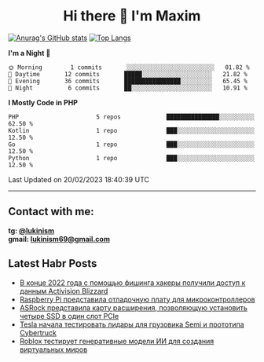 ## <h1 align="center">Hi there 👋 I'm Maxim</h1>

[![Anurag's GitHub stats](https://github-readme-stats.vercel.app/api?username=lukinism)](https://github.com/anuraghazra/github-readme-stats) [![Top Langs](https://github-readme-stats.vercel.app/api/top-langs/?username=lukinism)](https://github.com/anuraghazra/github-readme-stats)

<!--START_SECTION:waka-->
**I'm a Night 🦉** 

```text
🌞 Morning        1 commits       ░░░░░░░░░░░░░░░░░░░░░░░░░   01.82 % 
🌆 Daytime       12 commits       █████░░░░░░░░░░░░░░░░░░░░   21.82 % 
🌃 Evening       36 commits       ████████████████░░░░░░░░░   65.45 % 
🌙 Night          6 commits       ██░░░░░░░░░░░░░░░░░░░░░░░   10.91 % 

```


**I Mostly Code in PHP** 

```text
PHP                      5 repos             ███████████████░░░░░░░░░░   62.50 % 
Kotlin                   1 repo              ███░░░░░░░░░░░░░░░░░░░░░░   12.50 % 
Go                       1 repo              ███░░░░░░░░░░░░░░░░░░░░░░   12.50 % 
Python                   1 repo              ███░░░░░░░░░░░░░░░░░░░░░░   12.50 % 

```



 Last Updated on 20/02/2023 18:40:39 UTC
<!--END_SECTION:waka-->
___
## Contact with me:
**tg: [@lukinism](https://t.me/lukinism)  
gmail: lukinism69@gmail.com**

## Latest Habr Posts
<!-- BLOG-POST-LIST:START -->
- [В конце 2022 года с помощью фишинга хакеры получили доступ к данным Activision Blizzard](https://habr.com/ru/post/718088/)
- [Raspberry Pi представила отладочную плату для микроконтроллеров](https://habr.com/ru/post/718074/)
- [ASRock представила карту расширения, позволяющую установить четыре SSD в один слот PCIe](https://habr.com/ru/post/718054/)
- [Tesla начала тестировать лидары для грузовика Semi и прототипа Cybertruck](https://habr.com/ru/post/718030/)
- [Roblox тестирует генеративные модели ИИ для создания виртуальных миров](https://habr.com/ru/post/718006/)
<!-- BLOG-POST-LIST:END -->
